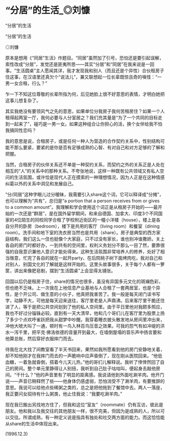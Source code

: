 # “分居”的生活_◎刘慷

“分居”的生活

“分居”的生活

◎刘慷

原本是想用《“同居”生活》作题目。“同居”虽然加了引号，恐怕还是要引起误解，索性改成“分居”，发觉还是匪夷所思——其实“分居”和“同居”在我来说是一回事。“生活圆桌”主人愿闻其详，我才发现我和别人（而且还是个异性）合伙租房子住这事，在汉语里还真欠个“说法儿”，兼又联想起一位长辈既惊且奇的嗔怪：“一男一女合租，行么？”

乍一下不知这位尊敬的长辈所指为何，后见她脸上很不好意思的表情，才明白她把这事儿想复杂了。

其实我绝没有要领风气之先的意思，如果单位分我房子我何苦租房住？如果一个人租得起两室一厅，我何必要与人分室居之？我们充其量是“为了一个共同的目标走到一起来了”，碰巧是一男一女。如果这种组合让你担心的活，换个女伴给我不怕我搞同性恋吗？

我的意思是说，合租房子，或是任何一种人为营造的合作契约关系中，性别结构可能不那么要紧，要紧的是你是否有足够成熟的心智、有对自己和对方足够的了解和把握。

当然，合租房子的伙伴关系还不单是一种契约关系，而契约之外的关系正是人处在相互的“人”的关系中的那种关系。不夸张地说，这样一种既有公共领域又有私人空问的生活氛围，或许恰是现代人正在摸索的一种理想情况，因为人正是在这种情感纠葛以外的关系中洞见和发展自己。

“分/同居”这种字眼儿过分暧昧，我需要引入share这个词，它可以释译成“分摊”，也可以理解为“共有”，总归是“a portion that a person receives from or gives to a common amount”。我理解和学会使用这个词正是从租房子开始的——最开始的一次还是“群居”，是在国外留学期间，和来自德国、加拿大、印度3个不同国家的4位陌生的同校同学合租了学校附近街区的一幢小洋楼（house），楼上是各自分开的卧房（bedroom），楼下是共用的客厅（living room）和餐室（dining room）。洗手间和地下室的洗衣房当然也是共用（share）。房子是典型的西方家庭结构，我们这么一住也挺像个大家庭，只不过没有家长，谁也别冲谁撒娇。关上各自的房门时都好办，一到共有的空间里，权利义务划分不那么一目了然，要靠很强的自我意识兼他人意识才能处得来。这种生活氛围非常培养人的修养，处好了相当惬意，忙完了各自的就在一起开party、在后院桃子树下面烤肉吃，我对自己和对别人、别国文化的了解就是这样开始的。这里头故事很多，关于每个人都有一箩筐，讲出来像肥皂剧，摆到“生活圆桌”上会显得太铺张。

回国以后仍是租房子住，share的情况也很多，虽没有异国多元文化的斑斓色彩，但也绝不乏味。上一次我在上地信息产业基地与人合租了一套两居室，也是个异性，是个开公司、做生意的小伙子，他真把我害苦了。我一般是每天闭门读书写字，动静不大，可他是每天迎来送往，客厅里老是人声鼎沸。后来客厅里干脆还住进了人，等于是把公共空间划到了他的私人空间里。由于平日里他对我颇多照应，我也不好过分锱铢必较。直到有一天大清早，他和几个哥们儿在客厅里为股票上扬了多少个点欢呼雀跃把我从甜梦中吵醒。我穿着睡衣披头散发地从房间里冲出来，冲他大唬大叫了一通，顿时有一鸟入林百鸟压音之效果。可我的怨气有如冲堤的洪水一泻千里，把平克·佛洛依德的音量开到最大，在墙倒屋塌的音乐声中扬言要和他算总账，然后穿好衣服摔门而去。

待我在北大找了间教室看了半天书回来，果然如我所愿看到他的房门安静地关着，却不知他刚才在我摔门而去的一声脆响中应声昏倒了，现在刚从医院回来。“他低血糖，一着急就昏倒，搭着今儿天儿热，”他的哥们儿解释说。我听了悻悻然回了自己的房间。整个单元里静得让人别扭，我听到自己肚子咕咕叫，便起身去敲他房间。“干什么？”他的声音里有了明显的距离感。我说请他到外面吃涮羊肉。他开门说——声音已稍释然了些——他身体仍感虚弱，恐怕消受不了涮羊肉，有要推辞的意思。我说可以给他点些稀粥之类的，总之是把他拖到了餐馆中去。两人一落座，我正要问女招待有什么粥类，他止住我说：“我要吃涮羊肉。”

现在我已搬出另找地方住了，但我和这位“室友”（roommate）仍有互访，彼此是朋友。他和我以及我交往的其他朋友一样，很不完美，但因为是成熟的人，所以可以交往。所谓成熟，有一种定义说是指具有独处和社交两方面的能力。而这恰恰能从share的生活中体现出来。

(1996.12.3)